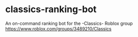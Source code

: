 # classics-ranking-bot
An on-command ranking bot for the -Classics- Roblox group <https://www.roblox.com/groups/3489210/Classics>
